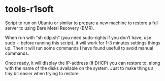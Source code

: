 # tools-r1soft
Script to run on Ubuntu or similar to prepare a new machine to restore a full server to using Bare Metal Recovery (BMR).

When run with "sh cdp.sh" (you need sudo-rights if you don't have, use sudo -i before running this script), it will work for 1-3 minutes settings things up. Then it will run some commands I have found usefull to avoid manual commands.

Once ready, it will display the IP-address (if DHCP) you can restore to, along with the name of the disks available on the system. Just to make things a tiny bit easier when trying to restore.
